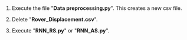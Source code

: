 ###



1. Execute the file "**Data preprocessing.py**". This creates a new csv file.  
  
2. Delete "**Rover_Displacement.csv**".  
  
3. Execute "**RNN_RS.py**" or "**RNN_AS.py**".

